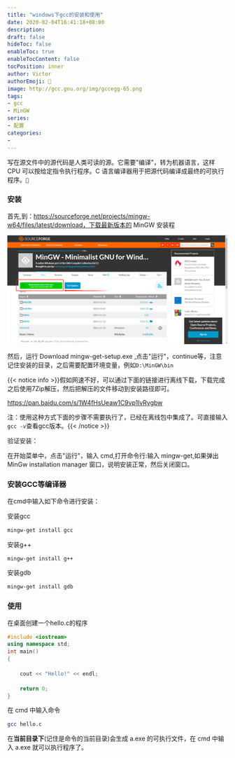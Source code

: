 ```yaml
---
title: "windows下gcc的安装和使用"
date: 2020-02-04T16:41:18+08:00
description:
draft: false
hideToc: false
enableToc: true
enableTocContent: false
tocPosition: inner
author: Victor
authorEmoji: 👻
image: http://gcc.gnu.org/img/gccegg-65.png
tags:
- gcc
- MinGW
series:
- 配置
categories:
-
---
```


写在源文件中的源代码是人类可读的源。它需要"编译"，转为机器语言，这样 CPU 可以按给定指令执行程序。C 语言编译器用于把源代码编译成最终的可执行程序。<span><code>:baby_chick:</code></span>

<!--more-->

### 安装

首先,到：https://sourceforge.net/projects/mingw-w64/files/latest/download，下载最新版本的 MinGW 安装程

![](https://raw.githubusercontent.com/wujiahong1998/PicGoBed/master/img/image-20200204164527145.png)

然后，运行 Download mingw-get-setup.exe ,点击"运行"，continue等，注意记住安装的目录，之后需要配置环境变量，例如`D:\MinGW\bin`



{{< notice info >}}假如网速不好，可以通过下面的链接进行离线下载，下载完成之后使用7Zip解压，然后把解压的文件移动到安装路径即可。

https://pan.baidu.com/s/1W4fHsUeaw1C9vp1lvRygbw

注：使用这种方式下面的步骤不需要执行了，已经在离线包中集成了。可直接输入`gcc -v`查看gcc版本。{{< /notice >}}

验证安装：

在开始菜单中，点击"运行"，输入 cmd,打开命令行:输入 mingw-get,如果弹出 MinGw installation manager 窗口，说明安装正常，然后关闭窗口。



### 安装GCC等编译器

在cmd中输入如下命令进行安装：

安装gcc

```bash
mingw-get install gcc
```

安装g++

```bash
mingw-get install g++ 
```

安装gdb

```bash
mingw-get install gdb
```

### 使用

在桌面创建一个hello.c的程序

```C++
#include <iostream>
using namespace std;
int main()
{

    cout << "Hello!" << endl;

    return 0;
}
```

在 cmd 中输入命令

```bash
gcc hello.c
```

在**当前目录下**(记住是命令的当前目录)会生成 a.exe 的可执行文件，在 cmd 中输入 a.exe 就可以执行程序了。